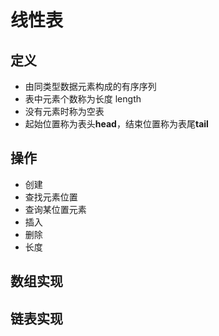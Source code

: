 # 线性表

## 定义
- 由同类型数据元素构成的有序序列
- 表中元素个数称为长度 length
- 没有元素时称为空表
- 起始位置称为表头**head**，结束位置称为表尾**tail**

## 操作
- 创建
- 查找元素位置
- 查询某位置元素
- 插入
- 删除
- 长度

## 数组实现


## 链表实现
